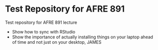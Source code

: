 # Test Repository for AFRE 891

Test repository for AFRE 891 lecture
  * Show how to sync with RStudio
  * Show the importance of actually installing things on your laptop ahead of time and not just on your desktop, JAMES
